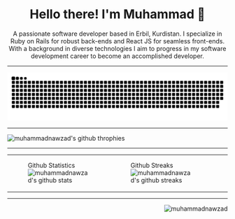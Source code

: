 <h1 align="center">Hello there! I'm Muhammad 👋</h1>

<p align="center">A passionate software developer based in Erbil, Kurdistan. I specialize in Ruby on Rails for robust back-ends and React JS for seamless front-ends. With a background in diverse technologies I aim to progress in my software development career to become an accomplished developer.</p>

---

<picture>
  <source media="(prefers-color-scheme: dark)" srcset="https://raw.githubusercontent.com/muhammadnawzad/muhammadnawzad/output/github-contribution-grid-snake-dark.svg">
  <source media="(prefers-color-scheme: light)" srcset="https://raw.githubusercontent.com/muhammadnawzad/muhammadnawzad/output/github-contribution-grid-snake.svg">
  <img alt="github contribution grid snake animation" src="https://raw.githubusercontent.com/muhammadnawzad/muhammadnawzad/output/github-contribution-grid-snake.svg">
</picture>

---

<picture>
  <source media="(prefers-color-scheme: dark)" srcset="https://github-profile-trophy.vercel.app/?username=muhammadnawzad&theme=onedark">
  <source media="(prefers-color-scheme: light)" srcset="https://github-profile-trophy.vercel.app/?username=muhammadnawzad">
  <img alt="muhammadnawzad's github throphies" src="https://github-profile-trophy.vercel.app/?username=muhammadnawzad&theme=onedark">
</picture>

---

<table>
  <tr>
    <td>
      <figure>
        <figcaption>Github Statistics</figcaption>
        <picture>
          <source media="(prefers-color-scheme: dark)" srcset="https://github-readme-stats.vercel.app/api?username=muhammadnawzad&show_icons=true&hide_title=true&theme=dark">
          <source media="(prefers-color-scheme: light)" srcset="https://github-readme-stats.vercel.app/api?username=muhammadnawzad&show_icons=true&hide_title=true">
          <img alt="muhammadnawzad's github stats" src="https://github-readme-stats.vercel.app/api?username=muhammadnawzad&show_icons=true&hide_title=true&theme=dark">
        </picture>
      </figure>
    </td>
    <td>
      <figure>
        <figcaption>Github Streaks</figcaption>
        <picture>
          <source media="(prefers-color-scheme: dark)" srcset="https://github-readme-streak-stats.herokuapp.com/?user=muhammadnawzad&theme=dark">
          <source media="(prefers-color-scheme: light)" srcset="https://github-readme-streak-stats.herokuapp.com/?user=muhammadnawzad">
          <img alt="muhammadnawzad's github streaks" src="https://github-readme-streak-stats.herokuapp.com/?user=muhammadnawzad&theme=dark">
        </picture>
      </figure>
    </td>
    <td>
      <figure>
        <figcaption>Languages Used</figcaption>
        <picture>
          <source media="(prefers-color-scheme: dark)" srcset="https://github-readme-stats.vercel.app/api/top-langs/?username=muhammadnawzad&show_icons=true&layout=compact&hide_title=true&theme=dark">
          <source media="(prefers-color-scheme: light)" srcset="https://github-readme-stats.vercel.app/api/top-langs/?username=muhammadnawzad&show_icons=true&layout=compact&hide_title=true">
          <img alt="muhammadnawzad's github languages" src="https://github-readme-stats.vercel.app/api/top-langs/?username=muhammadnawzad&show_icons=true&layout=compact&hide_title=true&theme=dark">
        </picture>
      </figure>
    </td>
  </tr>
</table>

---

<p align="right"> <img src="https://komarev.com/ghpvc/?username=muhammadnawzad&label=Profile%20views&color=0e75b6&style=flat" alt="muhammadnawzad" /> </p>
